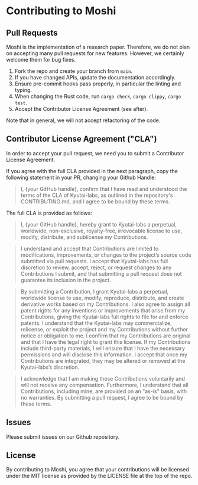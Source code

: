 # Contributing to Moshi

## Pull Requests

Moshi is the implementation of a research paper.
Therefore, we do not plan on accepting many pull requests for new features.
However, we certainly welcome them for bug fixes.

1. Fork the repo and create your branch from `main`.
2. If you have changed APIs, update the documentation accordingly.
3. Ensure pre-commit hooks pass properly, in particular the linting and typing.
4. When changing the Rust code, run `cargo check`, `cargo clippy`, `cargo test`.
5. Accept the Contributor License Agreement (see after).

Note that in general, we will not accept refactoring of the code.


## Contributor License Agreement ("CLA")

In order to accept your pull request, we need you to submit a Contributor License Agreement.

If you agree with the full CLA provided in the next paragraph, copy the following statement in your PR, changing your Github Handle:

> I, {your GitHub handle}, confirm that I have read and understood the terms of the CLA of Kyutai-labs, as outlined in the repository's CONTRIBUTING.md, and I agree to be bound by these terms.

The full CLA is provided as follows:

> I, {your GitHub handle}, hereby grant to Kyutai-labs a perpetual, worldwide, non-exclusive, royalty-free,
> irrevocable license to use, modify, distribute, and sublicense my Contributions.

> I understand and accept that Contributions are limited to modifications, improvements, or changes
> to the project’s source code submitted via pull requests. I accept that Kyutai-labs has full discretion to
> review, accept, reject, or request changes to any Contributions I submit, and that submitting
> a pull request does not guarantee its inclusion in the project.

> By submitting a Contribution, I grant Kyutai-labs a perpetual, worldwide license to use, modify,
> reproduce, distribute, and create derivative works based on my Contributions.
> I also agree to assign all patent rights for any inventions or improvements that arise from my Contributions,
> giving the Kyutai-labs full rights to file for and enforce patents.
> I understand that the Kyutai-labs may commercialize, relicense, or exploit the project and my Contributions without further notice or obligation to me.
> I confirm that my Contributions are original and that I have the legal right to grant this license.
> If my Contributions include third-party materials, I will ensure that I have the necessary permissions
> and will disclose this information. I accept that once my Contributions are integrated, they may be altered or removed at the Kyutai-labs’s discretion.

> I acknowledge that I am making these Contributions voluntarily and will not receive any compensation.
> Furthermore, I understand that all Contributions, including mine, are provided on an "as-is" basis, with no warranties.
> By submitting a pull request, I agree to be bound by these terms.

## Issues

Please submit issues on our Github repository.

## License

By contributing to Moshi, you agree that your contributions will be licensed
under the MIT license as provided by the LICENSE file at the top of the repo.
